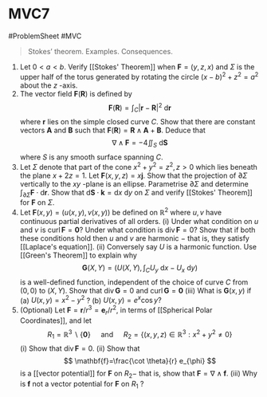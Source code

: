 # MVC7
#ProblemSheet #MVC 
>Stokes’ theorem. Examples. Consequences.
1. Let $0<a<b$. Verify [[Stokes' Theorem]] when $\mathbf{F}=(y, z, x)$ and $\Sigma$ is the upper half of the torus generated by rotating the circle $(x-b)^{2}+z^{2}=a^{2}$ about the $z$ -axis.
2. The vector field $\mathbf{F}(\mathbf{R})$ is defined by
$$
\mathbf{F}(\mathbf{R})=\int_{C}|\mathbf{r}-\mathbf{R}|^{2} \mathrm{~d} \mathbf{r}
$$
where $\mathbf{r}$ lies on the simple closed curve $C .$ Show that there are constant vectors $\mathbf{A}$ and $\mathbf{B}$ such that $\mathbf{F}(\mathbf{R})=\mathbf{R} \wedge \mathbf{A}+\mathbf{B} .$ Deduce that
$$
\nabla \wedge \mathbf{F}=-4 \iint_{S} \mathrm{~d} \mathbf{S}
$$
where $S$ is any smooth surface spanning $C$.
3. Let $\Sigma$ denote that part of the cone $x^{2}+y^{2}=z^{2}, z>0$ which lies beneath the plane $x+2 z=1$. Let $\mathbf{F}(x, y, z)=x\mathbf{j}$.
Show that the projection of $\partial \Sigma$ vertically to the $x y$ -plane is an ellipse. Parametrise $\partial \Sigma$ and determine $\int_{\partial \Sigma} \mathbf{F} \cdot \mathrm{d} \mathbf{r} .$
Show that $\mathrm{d} \mathbf{S} \cdot \mathbf{k}=\mathrm{d} x \mathrm{~d} y$ on $\Sigma$ and verify [[Stokes' Theorem]] for $\mathbf{F}$ on $\Sigma$.
4. Let $\mathbf{F}(x, y)=(u(x, y), v(x, y))$ be defined on $\mathbb{R}^{2}$ where $u, v$ have continuous partial derivatives of all orders.
(i) Under what condition on $u$ and $v$ is $\operatorname{curl} \mathbf{F}=\mathbf{0} ?$ Under what condition is $\operatorname{div} \mathbf{F}=0 ?$ Show that if both these conditions hold then $u$ and $v$ are harmonic $-$ that is, they satisfy [[Laplace's equation]].
(ii) Conversely say $U$ is a harmonic function. Use [[Green's Theorem]] to explain why
$$
\mathbf{G}(X, Y)=\left(U(X, Y), \int_{C} U_{y} \mathrm{~d} x-U_{x} \mathrm{~d} y\right)
$$
is a well-defined function, independent of the choice of curve $C$ from $(0,0)$ to $(X, Y)$. Show that $\operatorname{div} \mathbf{G}=0$ and $\operatorname{curl} \mathbf{G}=\mathbf{0}$
(iii) What is $\mathbf{G}(x, y)$ if (a) $U(x, y)=x^{2}-y^{2}$ ?
(b) $U(x, y)=e^{x} \cos y ?$
5. (Optional) Let $\mathbf{F}=\mathbf{r} / r^{3}=\mathbf{e}_{r} / r^{2}$, in terms of [[Spherical Polar Coordinates]], and let
$$
R_{1}=\mathbb{R}^{3} \backslash\{\mathbf{0}\} \quad \text { and } \quad R_{2}=\left\{(x, y, z) \in \mathbb{R}^{3}: x^{2}+y^{2} \neq 0\right\}
$$
(i) Show that $\operatorname{div} \mathbf{F}=0$.
(ii) Show that
$$
\mathbf{f}=\frac{\cot \theta}{r} e_{\phi}
$$
is a [[vector potential]] for $\mathbf{F}$ on $R_{2}-$ that is, show that $\mathbf{F}=\nabla \wedge \mathbf{f}$.
(iii) Why is $\mathbf{f}$ not a vector potential for $\mathbf{F}$ on $R_{1}$ ?
